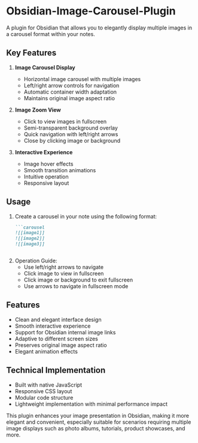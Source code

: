 # Obsidian-Image-Carousel-Plugin
A plugin for Obsidian that allows you to elegantly display multiple images in a carousel format within your notes.

## Key Features

1. **Image Carousel Display**
   - Horizontal image carousel with multiple images
   - Left/right arrow controls for navigation
   - Automatic container width adaptation
   - Maintains original image aspect ratio

2. **Image Zoom View**
   - Click to view images in fullscreen
   - Semi-transparent background overlay
   - Quick navigation with left/right arrows
   - Close by clicking image or background

3. **Interactive Experience**
   - Image hover effects
   - Smooth transition animations
   - Intuitive operation
   - Responsive layout

## Usage

1. Create a carousel in your note using the following format:
   ```markdown
   ```carousel
   ![[image1]]
   ![[image2]]
   ![[image3]]
   ```
   ```

2. Operation Guide:
   - Use left/right arrows to navigate
   - Click image to view in fullscreen
   - Click image or background to exit fullscreen
   - Use arrows to navigate in fullscreen mode

## Features

- Clean and elegant interface design
- Smooth interactive experience
- Support for Obsidian internal image links
- Adaptive to different screen sizes
- Preserves original image aspect ratio
- Elegant animation effects

## Technical Implementation

- Built with native JavaScript
- Responsive CSS layout
- Modular code structure
- Lightweight implementation with minimal performance impact

This plugin enhances your image presentation in Obsidian, making it more elegant and convenient, especially suitable for scenarios requiring multiple image displays such as photo albums, tutorials, product showcases, and more.

